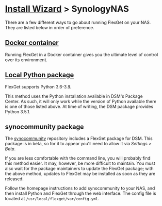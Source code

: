 # [Install Wizard](/InstallWizard) > SynologyNAS

There are a few different ways to go about running FlexGet on your NAS. They are listed below in order of preference.

## [Docker container](/InstallWizard/SynologyNAS/Docker)

Running FlexGet in a Docker container gives you the ultimate level of control over its environment.

## [Local Python package](/InstallWizard/SynologyNAS/PythonPackage)

<div class="alert alert-warning" role="alert">
  FlexGet supports Python 3.6-3.8.
</div>

This method uses the Python installation available in DSM's Package Center. As such, it will only work while the version of Python available there is one of those listed above. At time of writing, the DSM package provides Python 3.5.1.

## synocommunity package

The [synocommunity](https://synocommunity.com/) repository includes a FlexGet package for DSM.  This package is in beta, so for it to appear you'll need to allow it via *Settings > Beta*.

If you are less comfortable with the command line, you will probably find this method easier. It may, however, be more difficult to maintain. You must also wait for the package maintainers to update the FlexGet package; with the above method, updates to FlexGet may be installed as soon as they are released.

Follow the homepage instructions to add synocommunity to your NAS, and then install Python and FlexGet through the web interface. The config file is located at `/usr/local/flexget/var/config.yml`.
